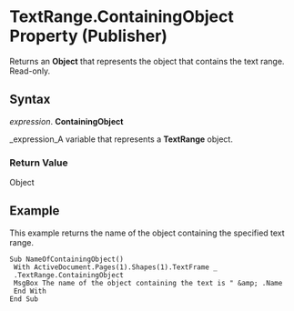 
# TextRange.ContainingObject Property (Publisher)

Returns an  **Object** that represents the object that contains the text range. Read-only.


## Syntax

 _expression_. **ContainingObject**

 _expression_A variable that represents a  **TextRange** object.


### Return Value

Object


## Example

This example returns the name of the object containing the specified text range.


```
Sub NameOfContainingObject() 
 With ActiveDocument.Pages(1).Shapes(1).TextFrame _ 
 .TextRange.ContainingObject 
 MsgBox The name of the object containing the text is " &amp; .Name 
 End With 
End Sub
```

